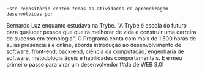 	
	
	Este repositório contém todas as atividades de aprendizagem desenvolvidas por
 Bernardo Luz enquanto estudava na Trybe.
	"A Trybe é escola do futuro para qualuqer pessoa que queira melhorar de vida 
e construir uma carreira de sucesso em tecnologia".
	O Programa conta com mais de 1.500 horas de aulas presenciais e online, 
aborda introdução ao desenvolvimento de software, front-end, back-end, ciência da 
computação, engenharia de software, metodologia ágeis e habilidades comportamentais.
	E é meu primeiro passo para virar um desenvolvedor f#da de WEB 3.0!
